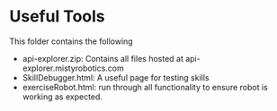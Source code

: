 # Useful Tools
This folder contains the following

- api-explorer.zip: Contains all files hosted at api-explorer.mistyrobotics.com
- SkillDebugger.html: A useful page for testing skills
- exerciseRobot.html: run through all functionality to ensure robot is working as expected. 


